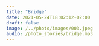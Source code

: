 ```yaml
---
title: "Bridge"
date: 2021-05-24T18:02:12+02:00
draft: false
image: /../photo/images/003.jpeg
audio: /photo_stories/bridge.mp3
---
```


